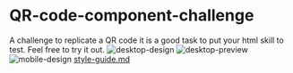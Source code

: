 # QR-code-component-challenge
A challenge to replicate a QR code
it is a good task to put your html skill to test.
Feel free to try it out.
![desktop-design](https://user-images.githubusercontent.com/107050429/184317300-93a3043d-c990-4f65-a01f-fcbd7d229c0e.jpg)
![desktop-preview](https://user-images.githubusercontent.com/107050429/184317312-256cbd22-c256-43e8-8da6-0790c7573937.jpg)
![mobile-design](https://user-images.githubusercontent.com/107050429/184317324-b182f1b7-0263-4d47-9778-5a6f89754301.jpg)
[style-guide.md](https://github.com/i759/QR-code-component-challenge/files/9314922/style-guide.md)

